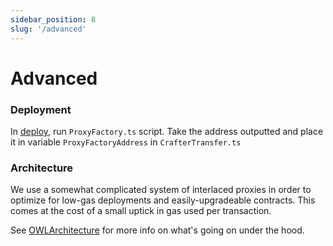 ```yaml
---
sidebar_position: 8
slug: '/advanced'
---
```


# Advanced

### Deployment

In [deploy](https://github.com/owlprotocol/contracts/tree/master/packages/owlprotocol-contracts/deploy/001_Implementation), run `ProxyFactory.ts` script. Take the address outputted and place it in variable `ProxyFactoryAddress` in `CrafterTransfer.ts`

### Architecture

We use a somewhat complicated system of interlaced proxies in order to optimize for low-gas deployments and easily-upgradeable contracts. This comes at the cost of a small uptick in gas used per transaction.

See [OWLArchitecture](https://github.com/owlprotocol/contracts/blob/master/OWLArchitecture.svg) for more info on what's going on under the hood.
